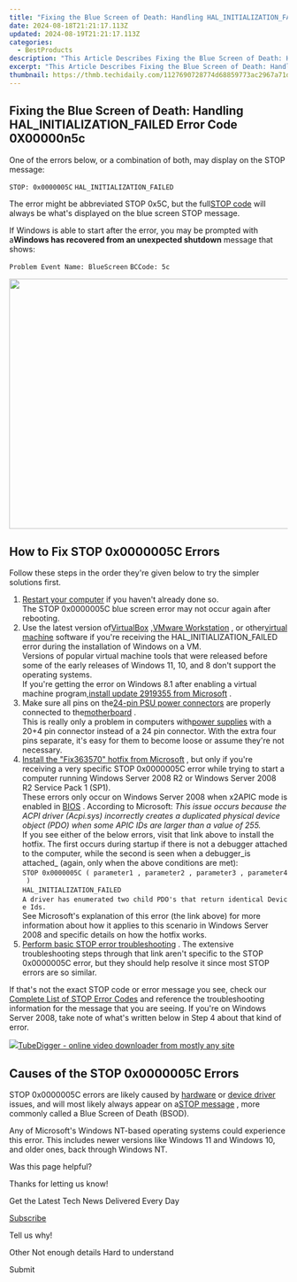 ```yaml
---
title: "Fixing the Blue Screen of Death: Handling HAL_INITIALIZATION_FAILED Error Code 0X00000n5c"
date: 2024-08-18T21:21:17.113Z
updated: 2024-08-19T21:21:17.113Z
categories:
  - BestProducts
description: "This Article Describes Fixing the Blue Screen of Death: Handling HAL_INITIALIZATION_FAILED Error Code 0X00000n5c"
excerpt: "This Article Describes Fixing the Blue Screen of Death: Handling HAL_INITIALIZATION_FAILED Error Code 0X00000n5c"
thumbnail: https://thmb.techidaily.com/1127690728774d68859773ac2967a71d9b05c7378c0abebd2da2f4a67474809a.jpg
---
```


## Fixing the Blue Screen of Death: Handling HAL_INITIALIZATION_FAILED Error Code 0X00000n5c
 One of the errors below, or a combination of both, may display on the STOP message:  

 `STOP: 0x0000005C`
`HAL_INITIALIZATION_FAILED`

 The error might be abbreviated STOP 0x5C, but the full[STOP code](https://www.lifewire.com/what-is-a-stop-code-2625685) will always be what's displayed on the blue screen STOP message.

 If Windows is able to start after the error, you may be prompted with a**Windows has recovered from an unexpected shutdown** message that shows:  

 `Problem Event Name: BlueScreen`
`BCCode: 5c`

<!-- affiliate ads begin -->
<a href="https://ukaidot.sjv.io/c/5597632/1793234/19578" target="_top" id="1793234"><img src="//a.impactradius-go.com/display-ad/19578-1793234" border="0" alt="" width="678" height="452"/></a><img height="0" width="0" src="https://imp.pxf.io/i/5597632/1793234/19578" style="position:absolute;visibility:hidden;" border="0" />
<!-- affiliate ads end -->
## How to Fix STOP 0x0000005C Errors

 Follow these steps in the order they're given below to try the simpler solutions first.

1. [Restart your computer](https://www.lifewire.com/how-to-reboot-a-computer-2624568) if you haven't already done so.  
 The STOP 0x0000005C blue screen error may not occur again after rebooting.
2. Use the latest version of[VirtualBox](https://www.virtualbox.org/) ,[VMware Workstation](https://www.vmware.com/) , or other[virtual machine](https://www.lifewire.com/virtual-machine-4147598) software if you're receiving the HAL\_INITIALIZATION\_FAILED error during the installation of Windows on a VM.  
 Versions of popular virtual machine tools that were released before some of the early releases of Windows 11, 10, and 8 don't support the operating systems.  
 If you're getting the error on Windows 8.1 after enabling a virtual machine program,[install update 2919355 from Microsoft](https://support.microsoft.com/en-us/topic/-0x0000005c-stop-error-after-you-enable-a-hypervisor-solution-on-a-windows-8-1-based-device-673edf39-a860-6dc9-c507-0cb6177bd9cb) .
3. Make sure all pins on the[24-pin PSU power connectors](https://www.lifewire.com/atx-24-pin-12v-power-supply-pinout-2624578) are properly connected to the[motherboard](https://www.lifewire.com/motherboards-system-boards-and-mainboards-2618154) .  
 This is really only a problem in computers with[power supplies](https://www.lifewire.com/power-supply-unit-2618158) with a 20+4 pin connector instead of a 24 pin connector. With the extra four pins separate, it's easy for them to become loose or assume they're not necessary.
4. [Install the "Fix363570" hotfix from Microsoft](https://support.microsoft.com/en-us/topic/-0x0000005c-stop-error-code-or-assertion-failure-in-the-startup-process-if-you-enable-driver-verifier-in-windows-server-2008-r2-e34607aa-443b-2727-5d02-8b967e05e902) , but only if you're receiving a very specific STOP 0x0000005C error while trying to start a computer running Windows Server 2008 R2 or Windows Server 2008 R2 Service Pack 1 (SP1).  
 These errors only occur on Windows Server 2008 when x2APIC mode is enabled in [BIOS](https://www.lifewire.com/bios-basic-input-output-system-2625820) . According to Microsoft:   _This issue occurs because the ACPI driver (Acpi.sys) incorrectly creates a duplicated physical device object (PDO) when some APIC IDs are larger than a value of 255._  
 If you see either of the below errors, visit that link above to install the hotfix. The first occurs during startup if there is not a debugger attached to the computer, while the second is seen when a debugger_is attached_ (again, only when the above conditions are met):  
 `STOP 0x0000005C ( parameter1 , parameter2 , parameter3 , parameter4 )`  
`HAL_INITIALIZATION_FAILED`  
 `A driver has enumerated two child PDO's that return identical Device Ids.`  
 See Microsoft's explanation of this error (the link above) for more information about how it applies to this scenario in Windows Server 2008 and specific details on how the hotfix works.
5. [Perform basic STOP error troubleshooting](https://www.lifewire.com/how-to-fix-a-blue-screen-of-death-2624518) . The extensive troubleshooting steps through that link aren't specific to the STOP 0x0000005C error, but they should help resolve it since most STOP errors are so similar.

 If that's not the exact STOP code or error message you see, check our [Complete List of STOP Error Codes](https://www.lifewire.com/blue-screen-error-codes-4065576) and reference the troubleshooting information for the message that you are seeing. If you're on Windows Server 2008, take note of what's written below in Step 4 about that kind of error.

<!-- affiliate ads begin -->
<a href="https://secure.2checkout.com/order/checkout.php?PRODS=4572700&QTY=1&AFFILIATE=108875&CART=1"><img src="	https://www.tubedigger.com/wp-content/uploads/2020/08/tubedigger-software-new.png" border="0">TubeDigger - online video downloader from mostly any site</a>
<!-- affiliate ads end -->
## Causes of the STOP 0x0000005C Errors

 STOP 0x0000005C errors are likely caused by [hardware](https://www.lifewire.com/computer-hardware-2625895) or [device driver](https://www.lifewire.com/what-is-a-device-driver-2625796) issues, and will most likely always appear on a[STOP message](https://www.lifewire.com/blue-screen-of-death-bsod-2625816) , more commonly called a Blue Screen of Death (BSOD).

 Any of Microsoft's Windows NT-based operating systems could experience this error. This includes newer versions like Windows 11 and Windows 10, and older ones, back through Windows NT.

Was this page helpful?

Thanks for letting us know!

 Get the Latest Tech News Delivered Every Day

[Subscribe](https://www.lifewire.com/#)

Tell us why!

 Other  Not enough details  Hard to understand

 Submit

<ins class="adsbygoogle"
     style="display:block"
     data-ad-format="autorelaxed"
     data-ad-client="ca-pub-7571918770474297"
     data-ad-slot="1223367746"></ins>



<ins class="adsbygoogle"
     style="display:block"
     data-ad-client="ca-pub-7571918770474297"
     data-ad-slot="8358498916"
     data-ad-format="auto"
     data-full-width-responsive="true"></ins>


